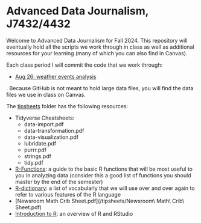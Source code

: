 # Advanced Data Journalism, J7432/4432
 
Welcome to Advanced Data Journalism for Fall 2024. This repository will eventually hold all the scripts we work through in class as well as additional resources for your learning (many of which you can also find in Canvas). 

Each class period I will commit the code that we work through:
-   [Aug 26: weather events analysis](https://eklucas.github.io/ADJF2024/scripts/weather-event-analysis.html)

. Because GitHub is not meant to hold large data files, you will find the data files we use in class on Canvas. 

The [tipsheets](/tipsheets) folder has the following resources: 
-   Tidyverse Cheatsheets: 
	- data-import.pdf
	- data-transformation.pdf
	- data-visualization.pdf
	- lubridate.pdf
	- purrr.pdf
	- strings.pdf
	- tidy.pdf
-   [R-Functions](https://eklucas.github.io/ADJF2024/tipsheets/R-Functions.html): a guide to the basic R functions that will be most useful to you in analyzing data (consider this a good list of functions you should master by the end of the semester)
-   [R-dictionary](https://eklucas.github.io/ADJF2024/tipsheets/R-dictionary.html): a list of vocabularly that we will use over and over again to refer to various features of the R language
-   [Newsroom Math Crib Sheet.pdf](/tipsheets/Newsroom\ Math\ Crib\ Sheet.pdf)
-   [Introduction to R](https://eklucas.github.io/ADJF2024/Introduction-to-R.html): an overview of R and RStudio